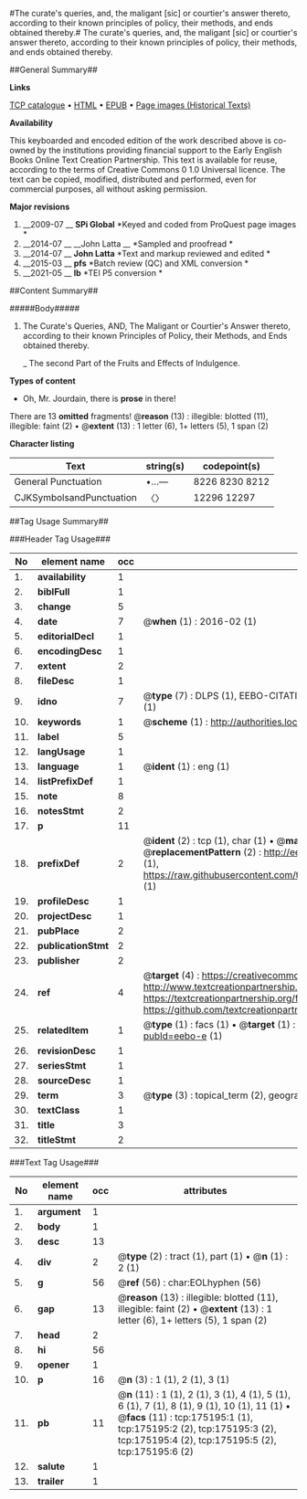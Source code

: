 #The curate's queries, and, the maligant [sic] or courtier's answer thereto, according to their known principles of policy, their methods, and ends obtained thereby.#
The curate's queries, and, the maligant [sic] or courtier's answer thereto, according to their known principles of policy, their methods, and ends obtained thereby.

##General Summary##

**Links**

[TCP catalogue](http://www.ota.ox.ac.uk/tcp/)  • 
[HTML](http://tei.it.ox.ac.uk/tcp/Texts-HTML/free/B02/B02553.html)  • 
[EPUB](http://tei.it.ox.ac.uk/tcp/Texts-EPUB/free/B02/B02553.epub) • 
[Page images (Historical Texts)](https://historicaltexts.jisc.ac.uk/eebo-51617691e)

**Availability**

This keyboarded and encoded edition of the work described above is co-owned by the
    institutions providing financial support to the Early English Books Online Text Creation
    Partnership. This text is available for reuse, according to the terms of  Creative Commons 0 1.0 Universal
    licence. The text can be copied, modified, distributed and performed, even for commercial
    purposes, all without asking permission.

**Major revisions**

1. __2009-07 __ __SPi Global__ *Keyed and coded from ProQuest page images *
1. __2014-07 __ __John Latta __ *Sampled and proofread *
1. __2014-07 __ __John Latta__ *Text and markup reviewed and edited *
1. __2015-03 __ __pfs__ *Batch review (QC) and XML conversion *
1. __2021-05 __ __lb__ *TEI P5 conversion *

##Content Summary##

#####Body#####

1. The Curate's Queries, AND, The Maligant or Courtier's Answer thereto, according to their known Principles of Policy, their Methods, and Ends obtained thereby.

    _ The second Part of the Fruits and Effects of Indulgence.

**Types of content**

  * Oh, Mr. Jourdain, there is **prose** in there!

There are 13 **omitted** fragments! 
 @__reason__ (13) : illegible: blotted (11), illegible: faint (2)  •  @__extent__ (13) : 1 letter (6), 1+ letters (5), 1 span (2)

**Character listing**


|Text|string(s)|codepoint(s)|
|---|---|---|
|General Punctuation|•…—|8226 8230 8212|
|CJKSymbolsandPunctuation|〈〉|12296 12297|

##Tag Usage Summary##

###Header Tag Usage###

|No|element name|occ|attributes|
|---|---|---|---|
|1.|__availability__|1||
|2.|__biblFull__|1||
|3.|__change__|5||
|4.|__date__|7| @__when__ (1) : 2016-02 (1)|
|5.|__editorialDecl__|1||
|6.|__encodingDesc__|1||
|7.|__extent__|2||
|8.|__fileDesc__|1||
|9.|__idno__|7| @__type__ (7) : DLPS (1), EEBO-CITATION (1), VID (1), EEBO-PROQUEST (1), STC (2), OCLC (1)|
|10.|__keywords__|1| @__scheme__ (1) : http://authorities.loc.gov/ (1)|
|11.|__label__|5||
|12.|__langUsage__|1||
|13.|__language__|1| @__ident__ (1) : eng (1)|
|14.|__listPrefixDef__|1||
|15.|__note__|8||
|16.|__notesStmt__|2||
|17.|__p__|11||
|18.|__prefixDef__|2| @__ident__ (2) : tcp (1), char (1)  •  @__matchPattern__ (2) : ([0-9\-]+):([0-9IVX]+) (1), (.+) (1)  •  @__replacementPattern__ (2) : http://eebo.chadwyck.com/downloadtiff?vid=$1&page=$2 (1), https://raw.githubusercontent.com/textcreationpartnership/Texts/master/tcpchars.xml#$1 (1)|
|19.|__profileDesc__|1||
|20.|__projectDesc__|1||
|21.|__pubPlace__|2||
|22.|__publicationStmt__|2||
|23.|__publisher__|2||
|24.|__ref__|4| @__target__ (4) : https://creativecommons.org/publicdomain/zero/1.0/ (1), http://www.textcreationpartnership.org/docs/. (1), https://textcreationpartnership.org/faq/#faq05 (1), https://github.com/textcreationpartnership (1)|
|25.|__relatedItem__|1| @__type__ (1) : facs (1)  •  @__target__ (1) : https://data.historicaltexts.jisc.ac.uk/view?pubId=eebo-e (1)|
|26.|__revisionDesc__|1||
|27.|__seriesStmt__|1||
|28.|__sourceDesc__|1||
|29.|__term__|3| @__type__ (3) : topical_term (2), geographic_name (1)|
|30.|__textClass__|1||
|31.|__title__|3||
|32.|__titleStmt__|2||


###Text Tag Usage###

|No|element name|occ|attributes|
|---|---|---|---|
|1.|__argument__|1||
|2.|__body__|1||
|3.|__desc__|13||
|4.|__div__|2| @__type__ (2) : tract (1), part (1)  •  @__n__ (1) : 2 (1)|
|5.|__g__|56| @__ref__ (56) : char:EOLhyphen (56)|
|6.|__gap__|13| @__reason__ (13) : illegible: blotted (11), illegible: faint (2)  •  @__extent__ (13) : 1 letter (6), 1+ letters (5), 1 span (2)|
|7.|__head__|2||
|8.|__hi__|56||
|9.|__opener__|1||
|10.|__p__|16| @__n__ (3) : 1 (1), 2 (1), 3 (1)|
|11.|__pb__|11| @__n__ (11) : 1 (1), 2 (1), 3 (1), 4 (1), 5 (1), 6 (1), 7 (1), 8 (1), 9 (1), 10 (1), 11 (1)  •  @__facs__ (11) : tcp:175195:1 (1), tcp:175195:2 (2), tcp:175195:3 (2), tcp:175195:4 (2), tcp:175195:5 (2), tcp:175195:6 (2)|
|12.|__salute__|1||
|13.|__trailer__|1||
